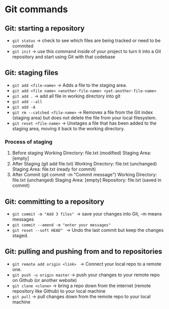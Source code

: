 # Git commands

## Git: starting a repository
* `git status` -> check to see which files are being tracked or need to be commited
* `git init` -> use this command inside of your project to turn it into a Git repository and start using Git with that codebase

## Git: staging files
* `git add <file-name>` -> Adds a file to the staging area.
* `git add <file name> <another-file-name> <yet-another-file-name> `
* `git add .` ->  add all file in working directory into git
* `git add --all`
* `git add -A`
* `git rm --catched <file-name>`  -> Removes a file from the Git index (staging area) but does not delete the file from your local filesystem.
* `git reset <file-name>` -> Unstages a file that has been added to the staging area, moving it back to the working directory.
  
### Process of staging
1. Before staging
Working Directory: file.txt (modified)
Staging Area: [empty]
2. After Staging (git add file.txt)
Working Directory: file.txt (unchanged)
Staging Area: file.txt (ready for commit)
3. After Commit (git commit -m "Commit message")
Working Directory: file.txt (unchanged)
Staging Area: [empty]
Repository: file.txt (saved in commit)


## Git: committing to a repository
* `git commit -m "Add 3 files" `-> save your changes into Git, -m means messages
* `git commit --amend -m "enter your messages" `
* `git reset --soft HEAD^ ` -> Undo the last commit but keep the changes staged.

## Git: pulling and pushing from and to repositories
* `git remote add origin <link> ` -> Connect your local repo to a remote one.
* `git push -u origin master`  -> push your changes to your remote repo on Github (or another website)
* `git clone <clone>` -> bring a repo down from the internet (remote repository like Github) to your local machine
* `git pull`  -> pull changes down from the remote repo to your local machine
